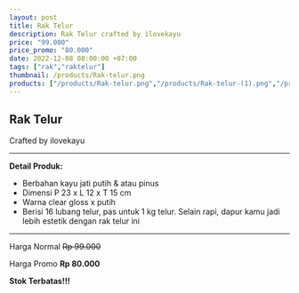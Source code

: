 ```yaml
---
layout: post
title: Rak Telur
description: Rak Telur crafted by ilovekayu
price: "99.000"
price_promo: "80.000"
date: 2022-12-08 08:00:00 +07:00
tags: ["rak","raktelur"]
thumbnail: /products/Rak-telur.png
products: ["/products/Rak-telur.png","/products/Rak-telur-(1).png","/products/Rak-telur-(2).png","/products/Rak-telur-(3).png"]
---
```


## Rak Telur ##

Crafted by ilovekayu

---

**Detail Produk:**

* Berbahan kayu jati putih & atau pinus
* Dimensi P 23 x L 12 x T 15 cm
* Warna clear gloss x putih
* Berisi 16 lubang telur, pas untuk 1 kg telur. Selain rapi, dapur kamu jadi lebih estetik dengan rak telur ini 

---

Harga Normal ~~Rp 99.000~~

Harga Promo **Rp 80.000**

**Stok Terbatas!!!**

